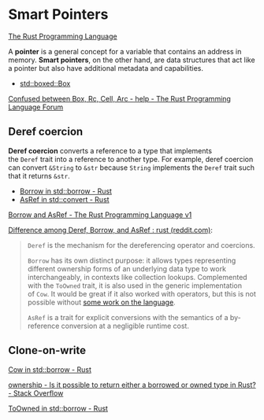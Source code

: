 # Smart Pointers
[The Rust Programming Language](https://doc.rust-lang.org/book/ch15-00-smart-pointers.html)

A **pointer** is a general concept for a variable that contains an address in memory. **Smart pointers**, on the other hand, are data structures that act like a pointer but also have additional metadata and capabilities.

- [std::boxed::Box](https://doc.rust-lang.org/std/boxed/)

[Confused between Box, Rc, Cell, Arc - help - The Rust Programming Language Forum](https://users.rust-lang.org/t/confused-between-box-rc-cell-arc/10946)

## Deref coercion
**Deref coercion** converts a reference to a type that implements the `Deref` trait into a reference to another type. For example, deref coercion can convert `&String` to `&str` because `String` implements the `Deref` trait such that it returns `&str`.

- [Borrow in std::borrow - Rust](https://doc.rust-lang.org/std/borrow/trait.Borrow.html)
- [AsRef in std::convert - Rust](https://doc.rust-lang.org/std/convert/trait.AsRef.html)

[Borrow and AsRef - The Rust Programming Language v1](https://web.mit.edu/rust-lang_v1.25/arch/amd64_ubuntu1404/share/doc/rust/html/book/first-edition/borrow-and-asref.html)

[Difference among Deref, Borrow, and AsRef : rust (reddit.com)](https://www.reddit.com/r/rust/comments/ex50zg/difference_among_deref_borrow_and_asref/):
> `Deref` is the mechanism for the dereferencing operator and coercions.
> 
> `Borrow` has its own distinct purpose: it allows types representing different ownership forms of an underlying data type to work interchangeably, in contexts like collection lookups. Complemented with the `ToOwned` trait, it is also used in the generic implementation of `Cow`. It would be great if it also worked with operators, but this is not possible without [some work on the language](https://github.com/rust-lang/rfcs/pull/2578).
> 
> `AsRef` is a trait for explicit conversions with the semantics of a by-reference conversion at a negligible runtime cost.

## Clone-on-write
[Cow in std::borrow - Rust](https://doc.rust-lang.org/std/borrow/enum.Cow.html)

[ownership - Is it possible to return either a borrowed or owned type in Rust? - Stack Overflow](https://stackoverflow.com/questions/36706429/is-it-possible-to-return-either-a-borrowed-or-owned-type-in-rust)

[ToOwned in std::borrow - Rust](https://doc.rust-lang.org/std/borrow/trait.ToOwned.html)
